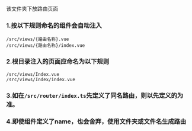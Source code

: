 该文件夹下放路由页面
### 1.按以下规则命名的组件会自动注入
```
/src/views/{路由名称}.vue
/src/views/{路由名称}/index.vue
```
### 2.根目录注入的页面应命名为以下规则
```
/src/views/Index.vue
/src/views/Index/index.vue
```
### 3.如在`/src/router/index.ts`先定义了同名路由，则以先定义的为准。
### 4.即使组件定义了name，也会舍弃，使用文件夹或文件名生成路由